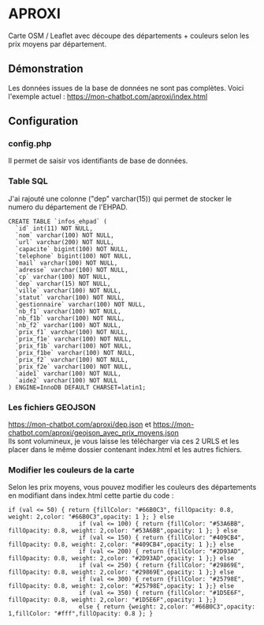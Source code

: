 # APROXI
Carte OSM / Leaflet avec découpe des départements + couleurs selon les prix moyens par département.

## Démonstration 
Les données issues de la base de données ne sont pas complètes. Voici l'exemple actuel : https://mon-chatbot.com/aproxi/index.html

## Configuration
### config.php
Il permet de saisir vos identifiants de base de données.<br />

### Table SQL
J'ai rajouté une colonne ("dep" varchar(15)) qui permet de stocker le numero du département de l'EHPAD.

````
CREATE TABLE `infos_ehpad` (
  `id` int(11) NOT NULL,
  `nom` varchar(100) NOT NULL,
  `url` varchar(200) NOT NULL,
  `capacite` bigint(100) NOT NULL,
  `telephone` bigint(100) NOT NULL,
  `mail` varchar(100) NOT NULL,
  `adresse` varchar(100) NOT NULL,
  `cp` varchar(100) NOT NULL,
  `dep` varchar(15) NOT NULL,
  `ville` varchar(100) NOT NULL,
  `statut` varchar(100) NOT NULL,
  `gestionnaire` varchar(100) NOT NULL,
  `nb_f1` varchar(100) NOT NULL,
  `nb_f1b` varchar(100) NOT NULL,
  `nb_f2` varchar(100) NOT NULL,
  `prix_f1` varchar(100) NOT NULL,
  `prix_f1e` varchar(100) NOT NULL,
  `prix_f1b` varchar(100) NOT NULL,
  `prix_f1be` varchar(100) NOT NULL,
  `prix_f2` varchar(100) NOT NULL,
  `prix_f2e` varchar(100) NOT NULL,
  `aide1` varchar(100) NOT NULL,
  `aide2` varchar(100) NOT NULL
) ENGINE=InnoDB DEFAULT CHARSET=latin1;
````

### Les fichiers GEOJSON
https://mon-chatbot.com/aproxi/dep.json et https://mon-chatbot.com/aproxi/geojson_avec_prix_moyens.json <br />
Ils sont volumineux, je vous laisse les télécharger via ces 2 URLS et les placer dans le même dossier contenant index.html et les autres fichiers.

### Modifier les couleurs de la carte 
Selon les prix moyens, vous pouvez modifier les couleurs des départements en modifiant dans index.html cette partie du code : 

````
if (val <= 50) { return {fillColor: "#66B0C3", fillOpacity: 0.8, weight: 2,color: "#66B0C3",opacity: 1 }; } else
	                if (val <= 100) { return {fillColor: "#53A6BB", fillOpacity: 0.8, weight: 2,color: "#53A6BB",opacity: 1 }; } else
	                if (val <= 150) { return {fillColor: "#409CB4", fillOpacity: 0.8, weight: 2,color: "#409CB4",opacity: 1 };} else
	                if (val <= 200) { return {fillColor: "#2D93AD", fillOpacity: 0.8, weight: 2,color: "#2D93AD",opacity: 1 };} else
	                if (val <= 250) { return {fillColor: "#29869E", fillOpacity: 0.8, weight: 2,color: "#29869E",opacity: 1 };} else
	                if (val <= 300) { return {fillColor: "#25798E", fillOpacity: 0.8, weight: 2,color: "#25798E",opacity: 1 };} else
	                if (val <= 350) { return {fillColor: "#1D5E6F", fillOpacity: 0.8, weight: 2,color: "#1D5E6F",opacity: 1 };}
	                else { return {weight: 2,color: "#66B0C3",opacity: 1,fillColor: "#fff",fillOpacity: 0.8 }; }
````
